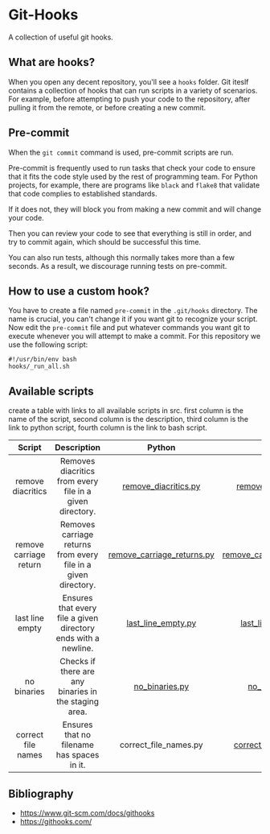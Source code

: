# Git-Hooks
A collection of useful git hooks. 

## What are hooks?

When you open any decent repository, you'll see a <code>hooks</code> folder. Git iteslf contains a collection of hooks that can run scripts in a variety of scenarios. For example, before attempting to push your code to the repository, after pulling it from the remote, or before creating a new commit. 

## Pre-commit

When the <code>git commit</code> command is used, pre-commit scripts are run.

Pre-commit is frequently used to run tasks that check your code to ensure that it fits the code style used by the rest of programming team.
For Python projects, for example, there are programs like <code>black</code> and <code>flake8</code> that validate that code complies to established standards.

If it does not, they will block you from making a new commit and will change your code.

Then you can review your code to see that everything is still in order, and try to commit again, which should be successful this time.
 
You can also run tests, although this normally takes more than a few seconds. As a result, we discourage running tests on pre-commit. 

## How to use a custom hook?

You have to create a file named <code>pre-commit</code> in the <code>.git/hooks</code> directory. The name is crucial, you can't change it if you want git to recognize your script. Now edit the <code>pre-commit</code> file and put whatever commands you want git to execute whenever you will attempt to make a commit. For this repository we use the following script:

    #!/usr/bin/env bash
    hooks/_run_all.sh

## Available scripts

create a table with links to all available scripts in src. first column is the name of the script, second column is the description, third column is the link to python script, fourth column is the link to bash script.

| Script | Description | Python | Bash |
|:------:|:-----------:|:------:|:----:|
| remove diacritics | Removes diacritics from every file in a given directory. | <a href="https://github.com/djeada/Git-Hooks/blob/main/src/remove_diacritics.py">remove_diacritics.py</a> | <a href="https://github.com/djeada/Git-Hooks/blob/main/src/remove_diacritics.sh">remove_diacritics.sh</a> |
| remove carriage return | Removes carriage returns from every file in a given directory. | <a href="https://github.com/djeada/Git-Hooks/blob/main/src/remove_carriage_return.py">remove_carriage_returns.py</a> | <a href="https://github.com/djeada/Git-Hooks/blob/main/src/remove_carriage_return.sh">remove_carriage_returns.sh</a> |
| last line empty | Ensures that every file a given directory ends with a newline. | <a href="https://github.com/djeada/Git-Hooks/blob/main/src/last_line_empty.py">last_line_empty.py</a> | <a href="https://github.com/djeada/Git-Hooks/blob/main/src/last_line_empty.sh">last_line_empty.sh</a> |
| no binaries | Checks if there are any binaries in the staging area. | <a href="https://github.com/djeada/Git-Hooks/blob/main/src/no_binaries.py">no_binaries.py</a> | <a href="https://github.com/djeada/Git-Hooks/blob/main/src/no_binaries.sh">no_binaries.sh</a> |
| correct file names | Ensures that no filename has spaces in it. | <a>correct_file_names.py</a> | <a href="https://github.com/djeada/Git-Hooks/blob/main/src/correct_file_names.sh">correct_file_names.sh</a> |
## Bibliography

* https://www.git-scm.com/docs/githooks
* https://githooks.com/
